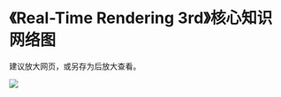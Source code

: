 # 《Real-Time Rendering 3rd》核心知识网络图

建议放大网页，或另存为后放大查看。

![](Real-Time-Rendering-3rd-Knowledge-Diagram.jpg)







